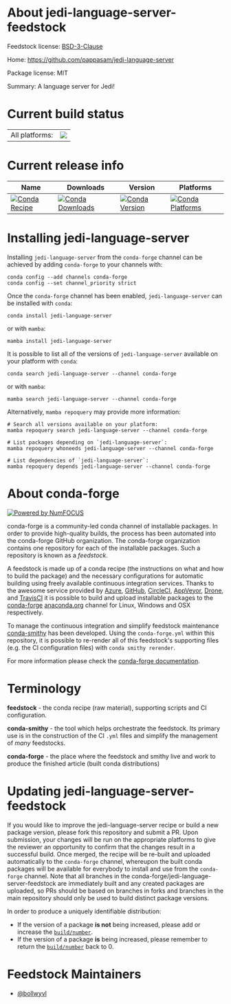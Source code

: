 About jedi-language-server-feedstock
====================================

Feedstock license: [BSD-3-Clause](https://github.com/conda-forge/jedi-language-server-feedstock/blob/main/LICENSE.txt)

Home: https://github.com/pappasam/jedi-language-server

Package license: MIT

Summary: A language server for Jedi!

Current build status
====================


<table><tr><td>All platforms:</td>
    <td>
      <a href="https://dev.azure.com/conda-forge/feedstock-builds/_build/latest?definitionId=11547&branchName=main">
        <img src="https://dev.azure.com/conda-forge/feedstock-builds/_apis/build/status/jedi-language-server-feedstock?branchName=main">
      </a>
    </td>
  </tr>
</table>

Current release info
====================

| Name | Downloads | Version | Platforms |
| --- | --- | --- | --- |
| [![Conda Recipe](https://img.shields.io/badge/recipe-jedi--language--server-green.svg)](https://anaconda.org/conda-forge/jedi-language-server) | [![Conda Downloads](https://img.shields.io/conda/dn/conda-forge/jedi-language-server.svg)](https://anaconda.org/conda-forge/jedi-language-server) | [![Conda Version](https://img.shields.io/conda/vn/conda-forge/jedi-language-server.svg)](https://anaconda.org/conda-forge/jedi-language-server) | [![Conda Platforms](https://img.shields.io/conda/pn/conda-forge/jedi-language-server.svg)](https://anaconda.org/conda-forge/jedi-language-server) |

Installing jedi-language-server
===============================

Installing `jedi-language-server` from the `conda-forge` channel can be achieved by adding `conda-forge` to your channels with:

```
conda config --add channels conda-forge
conda config --set channel_priority strict
```

Once the `conda-forge` channel has been enabled, `jedi-language-server` can be installed with `conda`:

```
conda install jedi-language-server
```

or with `mamba`:

```
mamba install jedi-language-server
```

It is possible to list all of the versions of `jedi-language-server` available on your platform with `conda`:

```
conda search jedi-language-server --channel conda-forge
```

or with `mamba`:

```
mamba search jedi-language-server --channel conda-forge
```

Alternatively, `mamba repoquery` may provide more information:

```
# Search all versions available on your platform:
mamba repoquery search jedi-language-server --channel conda-forge

# List packages depending on `jedi-language-server`:
mamba repoquery whoneeds jedi-language-server --channel conda-forge

# List dependencies of `jedi-language-server`:
mamba repoquery depends jedi-language-server --channel conda-forge
```


About conda-forge
=================

[![Powered by
NumFOCUS](https://img.shields.io/badge/powered%20by-NumFOCUS-orange.svg?style=flat&colorA=E1523D&colorB=007D8A)](https://numfocus.org)

conda-forge is a community-led conda channel of installable packages.
In order to provide high-quality builds, the process has been automated into the
conda-forge GitHub organization. The conda-forge organization contains one repository
for each of the installable packages. Such a repository is known as a *feedstock*.

A feedstock is made up of a conda recipe (the instructions on what and how to build
the package) and the necessary configurations for automatic building using freely
available continuous integration services. Thanks to the awesome service provided by
[Azure](https://azure.microsoft.com/en-us/services/devops/), [GitHub](https://github.com/),
[CircleCI](https://circleci.com/), [AppVeyor](https://www.appveyor.com/),
[Drone](https://cloud.drone.io/welcome), and [TravisCI](https://travis-ci.com/)
it is possible to build and upload installable packages to the
[conda-forge](https://anaconda.org/conda-forge) [anaconda.org](https://anaconda.org/)
channel for Linux, Windows and OSX respectively.

To manage the continuous integration and simplify feedstock maintenance
[conda-smithy](https://github.com/conda-forge/conda-smithy) has been developed.
Using the ``conda-forge.yml`` within this repository, it is possible to re-render all of
this feedstock's supporting files (e.g. the CI configuration files) with ``conda smithy rerender``.

For more information please check the [conda-forge documentation](https://conda-forge.org/docs/).

Terminology
===========

**feedstock** - the conda recipe (raw material), supporting scripts and CI configuration.

**conda-smithy** - the tool which helps orchestrate the feedstock.
                   Its primary use is in the construction of the CI ``.yml`` files
                   and simplify the management of *many* feedstocks.

**conda-forge** - the place where the feedstock and smithy live and work to
                  produce the finished article (built conda distributions)


Updating jedi-language-server-feedstock
=======================================

If you would like to improve the jedi-language-server recipe or build a new
package version, please fork this repository and submit a PR. Upon submission,
your changes will be run on the appropriate platforms to give the reviewer an
opportunity to confirm that the changes result in a successful build. Once
merged, the recipe will be re-built and uploaded automatically to the
`conda-forge` channel, whereupon the built conda packages will be available for
everybody to install and use from the `conda-forge` channel.
Note that all branches in the conda-forge/jedi-language-server-feedstock are
immediately built and any created packages are uploaded, so PRs should be based
on branches in forks and branches in the main repository should only be used to
build distinct package versions.

In order to produce a uniquely identifiable distribution:
 * If the version of a package **is not** being increased, please add or increase
   the [``build/number``](https://docs.conda.io/projects/conda-build/en/latest/resources/define-metadata.html#build-number-and-string).
 * If the version of a package **is** being increased, please remember to return
   the [``build/number``](https://docs.conda.io/projects/conda-build/en/latest/resources/define-metadata.html#build-number-and-string)
   back to 0.

Feedstock Maintainers
=====================

* [@bollwyvl](https://github.com/bollwyvl/)


